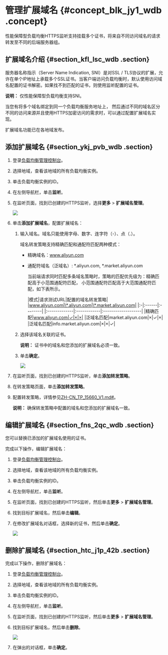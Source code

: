 # 管理扩展域名 {#concept_blk_jy1_wdb .concept}

性能保障型负载均衡HTTPS监听支持挂载多个证书，将来自不同访问域名的请求转发至不同的后端服务器组。

## 扩展域名介绍 {#section_kfl_lsc_wdb .section}

服务器名称指示（Server Name Indication, SNI）是对SSL / TLS协议的扩展，允许在单个IP地址上承载多个SSL证书。当客户端访问负载均衡时，默认使用访问域名配置的证书解密。如果找不到匹配的证书，则使用监听配置的证书。

**说明：** 仅性能保障型负载均衡支持SNI。

当您有将多个域名绑定到同一个负载均衡服务地址上， 然后通过不同的域名区分不同的访问来源并且使用HTTPS加密访问的需求时，可以通过配置扩展域名实现。

扩展域名功能已在各地域发布。

## 添加扩展域名 {#section_ykj_pvb_wdb .section}

1.  登录[负载均衡管理控制台](https://slb.console.aliyun.com/slb)。
2.  选择地域，查看该地域的所有负载均衡实例。
3.  单击负载均衡实例的ID。
4.  在左侧导航栏，单击**监听**。
5.  在监听页面，找到已创建的HTTPS监听，选择**更多** \> **扩展域名管理**。

    ![](http://static-aliyun-doc.oss-cn-hangzhou.aliyuncs.com/assets/img/15661/15421809807466_zh-CN.png)

6.  单击**添加扩展域名**，配置扩展域名：
    1.  输入域名。域名只能使用字母、数字、连字符（-）、点（.）。

        域名转发策略支持精确匹配和通配符匹配两种模式：

        -   精确域名：www.aliyun.com
        -   通配符域名（泛域名）: \*.aliyun.com, \*.market.aliyun.com

            当前端请求同时匹配多条域名策略时，策略的匹配优先级为：精确匹配高于小范围通配符匹配， 小范围通配符匹配高于大范围通配符匹配，如下表所示。

            |模式|请求测试URL|配置的域名转发策略|
|www.aliyun.com|\*.aliyun.com|\*.market.aliyun.com|
            |:-|:------|:--------|
            |:-------------|:------------|:-------------------|
            |精确匹配|www.aliyun.com|✓|×|×|
            |泛域名匹配|market.aliyun.com|×|✓|×|
            |泛域名匹配|info.market.aliyun.com|×|×|✓|

    2.  选择该域名关联的证书。

        **说明：** 证书中的域名和您添加的扩展域名必须一致。

    3.  单击**确定**。

        ![](http://static-aliyun-doc.oss-cn-hangzhou.aliyuncs.com/assets/img/15661/15421809807467_zh-CN.png)

7.  在监听页面，找到已创建的HTTPS监听，单击**添加转发策略**。
8.  在转发策略页面，单击**添加转发策略**。
9.  配置转发策略，详情参见[ZH-CN\_TP\_15660\_V1.md\#](intl.zh-CN/教程专区/基于域名__URL路径进行转发.md#)。

    **说明：** 确保转发策略中配置的域名和您添加的扩展域名一致。


## 编辑扩展域名 {#section_fns_2qc_wdb .section}

您可以替换已添加的扩展域名使用的证书。

完成以下操作，编辑扩展域名：

1.  登录[负载均衡管理控制台](https://slb.console.aliyun.com/slb)。
2.  选择地域，查看该地域的所有负载均衡实例。
3.  单击负载均衡实例的ID。
4.  在左侧导航栏，单击**监听**。
5.  在监听页面，找到已创建的HTTPS监听，然后单击**更多** \> **扩展域名管理**。
6.  找到目标扩展域名，然后单击**编辑**。
7.  在修改扩展域名对话框，选择新的证书，然后单击**确定**。

    ![](http://static-aliyun-doc.oss-cn-hangzhou.aliyuncs.com/assets/img/15661/15421809807468_zh-CN.png)


## 删除扩展域名 {#section_htc_j1p_42b .section}

完成以下操作，删除扩展域名：

1.  登录[负载均衡管理控制台](https://slb.console.aliyun.com/slb)。
2.  选择地域，查看该地域的所有负载均衡实例。
3.  单击负载均衡实例的ID。
4.  在左侧导航栏，单击**监听**。
5.  在监听页面，找到已创建的HTTPS监听，然后单击**更多** \> **扩展域名管理**。
6.  找到目标扩展域名，然后单击**删除**。

    ![](http://static-aliyun-doc.oss-cn-hangzhou.aliyuncs.com/assets/img/15661/15421809807469_zh-CN.png)

7.  在弹出的对话框，单击**确定**。

